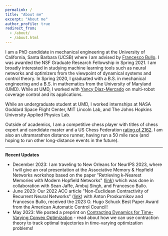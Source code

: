 ```yaml
---
permalink: /
title: "About me"
excerpt: "About me"
author_profile: true
redirect_from: 
  - /about/
  - /about.html
---
```


I am a PhD candidate in mechanical engineering at the University of California, Santa Barbara (UCSB) where I am advised by [Francesco Bullo](http://motion.me.ucsb.edu/). I was awarded the NSF Graduate Research Fellowship in Spring 2021. I am broadly interested in studying machine learning tools such as neural networks and optimizers from the viewpoint of dynamical systems and control theory. In Spring 2020, I graduated with a B.S. in mechanical engineering and a B.S. in mathematics from the University of Maryland (UMD). While at UMD, I worked with [Yancy Diaz-Mercado](https://eng.umd.edu/clark/faculty/900/Yancy-Diaz-Mercado) on multi-robot coverage control and its applications. 

While an undergraduate student at UMD, I worked internships at NASA Goddard Space Flight Center, MIT Lincoln Lab, and The Johns Hopkins University Applied Physics Lab. 

Outside of academics, I am a competitive chess player with titles of chess expert and candidate master and a US Chess Federation [rating of 2162](http://www.uschess.org/msa/MbrDtlMain.php?13928690). I am also an ultramarathon distance runner, having run a 50 mile race (and hoping to run other long-distance events in the future).

<hr style="width:100%;text-align:left;margin-left:0;height:1px;border:none;color:#333;background-color:#333;">

<b>Recent Updates</b>

* December 2023: I am traveling to New Orleans for NeurIPS 2023, where I will give an oral presentation at the Associative Memory & Hopfield Networks workshop based on the paper "Retrieving k-Nearest Memories with Modern Hopfield Networks" ([link](https://openreview.net/forum?id=bNBMnQXRJU)) which was done in collaboration with Sean Jaffe, Ambuj Singh, and Francesco Bullo.
* June 2023: Our 2022 ACC article "Non-Euclidean Contractivity of Recurrent Neural Networks" ([link](https://ieeexplore.ieee.org/abstract/document/9867357)) with Anton Proskurnikov and Francesco Bullo, received the 2023 O. Hugo Schuck Best Paper Award from the American Automatic Control Council!
* May 2023: We posted a preprint on [Contracting Dynamics for Time-Varying Convex Optimization](https://arxiv.org/abs/2305.15595) - read about how we can use contraction theory to track optimal trajectories in time-varying optimization problems!
